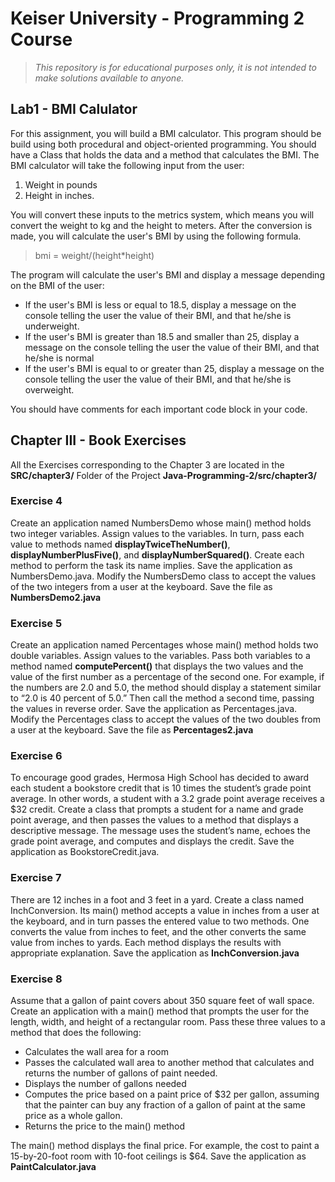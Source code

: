 # Keiser University - Programming 2 Course
> _This repository is for educational purposes only, it is not intended to make solutions available to anyone._

## Lab1 - BMI Calulator

For this assignment, you will build a BMI calculator. This program should be build using both procedural and object-oriented programming. You should have a Class that holds the data and a method that calculates the BMI. The BMI calculator will take the following input from the user:
1. Weight in pounds
2. Height in inches.

You will convert these inputs to the metrics system, which means you will convert the weight to kg and the height to meters. After the conversion is made, you will calculate the user's BMI by using the following formula.

> bmi = weight/(height*height)

The program will calculate the user's BMI and display a message depending on the BMI of the user:
* If the user's BMI is less or equal to 18.5, display a message on the console telling the user the value of their BMI, and that he/she is underweight.
* If the user's BMI is greater than 18.5 and smaller than 25, display a message on the console telling the user the value of their BMI, and that he/she is normal
* If the user's BMI is equal to or greater than 25, display a message on the console telling the user the value of their BMI, and that he/she is overweight.

You should have comments for each important code block in your code.
## Chapter III - Book Exercises
All the Exercises corresponding to the Chapter 3 are located in the **SRC/chapter3/** Folder of the Project 
**Java-Programming-2/src/chapter3/**

### Exercise 4 

Create an application named NumbersDemo whose main() method holds two integer variables. Assign values to the variables. In turn, pass each value to methods named **displayTwiceTheNumber()**, **displayNumberPlusFive()**, and **displayNumberSquared()**. Create each method to perform the task its name implies. Save the application as NumbersDemo.java. Modify the NumbersDemo class to accept the values of the two integers from a user at the keyboard. Save the file as **NumbersDemo2.java**

### Exercise 5
Create an application named Percentages whose main() method holds two double variables. Assign values to the variables. Pass both variables to a method named **computePercent()** that displays the two values and the value of the first number as a percentage of the second one. For example, if the numbers are 2.0 and 5.0, the method should display a statement similar to “2.0 is 40 percent of 5.0.” Then call the method a second time, passing the values in reverse order. Save the application as Percentages.java. Modify the Percentages class to accept the values of the two doubles from a user at the keyboard. Save the file as **Percentages2.java**

### Exercise 6
To encourage good grades, Hermosa High School has decided to award each student a bookstore credit that is 10 times the student’s grade point average. In other words, a student with a 3.2 grade point average receives a $32 credit. Create a class that prompts a student for a name and grade point average, and then passes the values to a method that displays a descriptive message. The message uses the student’s name, echoes the grade point average, and computes and displays the credit. Save the application as BookstoreCredit.java.

### Exercise 7
There are 12 inches in a foot and 3 feet in a yard. Create a class named InchConversion. Its main() method accepts a value in inches from a user at the keyboard, and in turn passes the entered value to two methods. One converts the value from inches to feet, and the other converts the same value from inches to yards. Each method displays the results with appropriate explanation. Save the application as **InchConversion.java**

### Exercise 8
Assume that a gallon of paint covers about 350 square feet of wall space. Create an application with a main() method that prompts the user for the length, width, and height of a rectangular room. Pass these three values to a method that does the following:
- Calculates the wall area for a room
- Passes the calculated wall area to another method that calculates and returns the number of gallons of paint needed.
- Displays the number of gallons needed
- Computes the price based on a paint price of $32 per gallon, assuming that the painter can buy any fraction of a gallon of paint at the same price as a whole gallon.
- Returns the price to the main() method

The main() method displays the final price. For example, the cost to paint a 15-by-20-foot room with 10-foot ceilings is $64. Save the application as **PaintCalculator.java**
